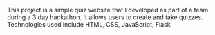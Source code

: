 This project is a simple quiz website that I developed as part of a team during a 3 day hackathon. It allows users to create and take quizzes.
Technologies used include HTML, CSS, JavaScript, Flask

